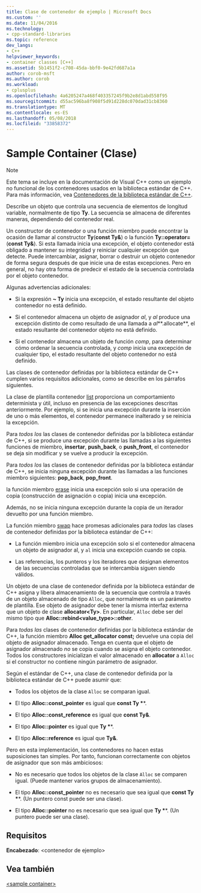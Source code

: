 ```yaml
---
title: Clase de contenedor de ejemplo | Microsoft Docs
ms.custom: ''
ms.date: 11/04/2016
ms.technology:
- cpp-standard-libraries
ms.topic: reference
dev_langs:
- C++
helpviewer_keywords:
- container classes [C++]
ms.assetid: 5b1451f2-c708-45da-bbf0-9e42fd687a1a
author: corob-msft
ms.author: corob
ms.workload:
- cplusplus
ms.openlocfilehash: 4a6205247a468f403357245f9b2e8d1abd558f95
ms.sourcegitcommit: d55ac596ba8f908f5d91d228dc070dad31cb8360
ms.translationtype: MT
ms.contentlocale: es-ES
ms.lasthandoff: 05/08/2018
ms.locfileid: "33858372"
---
```

# <a name="sample-container-class"></a>Sample Container (Clase)

> [!NOTE]
> Este tema se incluye en la documentación de Visual C++ como un ejemplo no funcional de los contenedores usados en la biblioteca estándar de C++. Para más información, vea [Contenedores de la biblioteca estándar de C++](../standard-library/stl-containers.md).

Describe un objeto que controla una secuencia de elementos de longitud variable, normalmente de tipo **Ty**. La secuencia se almacena de diferentes maneras, dependiendo del contenedor real.

Un constructor de contenedor o una función miembro puede encontrar la ocasión de llamar al constructor **Ty**(**const Ty&**) o la función **Ty::operator=**(**const Ty&**). Si esta llamada inicia una excepción, el objeto contenedor está obligado a mantener su integridad y reiniciar cualquier excepción que detecte. Puede intercambiar, asignar, borrar o destruir un objeto contenedor de forma segura después de que inicie una de estas excepciones. Pero en general, no hay otra forma de predecir el estado de la secuencia controlada por el objeto contenedor.

Algunas advertencias adicionales:

- Si la expresión **~ Ty** inicia una excepción, el estado resultante del objeto contenedor no está definido.

- Si el contenedor almacena un objeto de asignador *al*, y *al* produce una excepción distinto de como resultado de una llamada a *al***.allocate**, el estado resultante del contenedor objeto no está definido.

- Si el contenedor almacena un objeto de función *comp*, para determinar cómo ordenar la secuencia controlada, y *comp* inicia una excepción de cualquier tipo, el estado resultante del objeto contenedor no está definido.

Las clases de contenedor definidas por la biblioteca estándar de C++ cumplen varios requisitos adicionales, como se describe en los párrafos siguientes.

La clase de plantilla contenedor [list](../standard-library/list-class.md) proporciona un comportamiento determinista y útil, incluso en presencia de las excepciones descritas anteriormente. Por ejemplo, si se inicia una excepción durante la inserción de uno o más elementos, el contenedor permanece inalterado y se reinicia la excepción.

Para *todos los* las clases de contenedor definidas por la biblioteca estándar de C++, si se produce una excepción durante las llamadas a las siguientes funciones de miembro, **insertar**, **push_back**, o **push_front**, el contenedor se deja sin modificar y se vuelve a producir la excepción.

Para *todos los* las clases de contenedor definidas por la biblioteca estándar de C++, se inicia ninguna excepción durante las llamadas a las funciones miembro siguientes: **pop_back**, **pop_front**.

la función miembro [erase](../standard-library/container-class-erase.md) inicia una excepción solo si una operación de copia (construcción de asignación o copia) inicia una excepción.

Además, no se inicia ninguna excepción durante la copia de un iterador devuelto por una función miembro.

La función miembro [swap](../standard-library/container-class-swap.md) hace promesas adicionales para *todas* las clases de contenedor definidas por la biblioteca estándar de C++:

- La función miembro inicia una excepción solo si el contenedor almacena un objeto de asignador al, y `al` inicia una excepción cuando se copia.

- Las referencias, los punteros y los iteradores que designan elementos de las secuencias controladas que se intercambia siguen siendo válidos.

Un objeto de una clase de contenedor definida por la biblioteca estándar de C++ asigna y libera almacenamiento de la secuencia que controla a través de un objeto almacenado de tipo `Alloc`, que normalmente es un parámetro de plantilla. Ese objeto de asignador debe tener la misma interfaz externa que un objeto de clase **allocator\<Ty>**. En particular, `Alloc` debe ser del mismo tipo que **Alloc::rebind<value_type>::other**.

Para *todas las* clases de contenedor definidas por la biblioteca estándar de C++, la función miembro **Alloc get_allocator const;** devuelve una copia del objeto de asignador almacenado. Tenga en cuenta que el objeto de asignador almacenado *no* se copia cuando se asigna el objeto contenedor. Todos los constructores inicializan el valor almacenado en **allocator** a `Alloc` si el constructor no contiene ningún parámetro de asignador.

Según el estándar de C++, una clase de contenedor definida por la biblioteca estándar de C++ puede asumir que:

- Todos los objetos de la clase `Alloc` se comparan igual.

- El tipo **Alloc::const_pointer** es igual que **const Ty \****.

- El tipo **Alloc::const_reference** es igual que **const Ty&**.

- El tipo **Alloc::pointer** es igual que **Ty \****.

- El tipo **Alloc::reference** es igual que **Ty&**.

Pero en esta implementación, los contenedores no hacen estas suposiciones tan simples. Por tanto, funcionan correctamente con objetos de asignador que son más ambiciosos:

- No es necesario que todos los objetos de la clase `Alloc` se comparen igual. (Puede mantener varios grupos de almacenamiento).

- El tipo **Alloc::const_pointer** no es necesario que sea igual que **const Ty \****. (Un puntero const puede ser una clase).

- El tipo **Alloc::pointer** no es necesario que sea igual que **Ty \****. (Un puntero puede ser una clase).

## <a name="requirements"></a>Requisitos

**Encabezado**: \<contenedor de ejemplo>

## <a name="see-also"></a>Vea también

[\<sample container>](../standard-library/sample-container.md)<br/>
